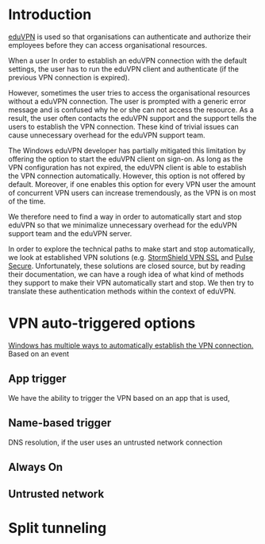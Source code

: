 # Introduction
[eduVPN](https://www.eduvpn.org) is used so that organisations can authenticate and authorize their employees before they can access organisational resources.

When a user In order to establish an eduVPN connection with the default settings, the user has to run the eduVPN client and authenticate (if the previous VPN connection is expired).

However, sometimes the user tries to access the organisational resources without a eduVPN connection. The user is prompted with a generic error message and is confused why he or she can not access the resource. As a result, the user often contacts the eduVPN support and the support tells the users to establish the VPN connection. These kind of trivial issues can cause unnecessary overhead for the eduVPN support team.  


The Windows eduVPN developer has partially mitigated this limitation by offering the option to start the eduVPN client on sign-on. As long as the VPN configuration has not expired, the eduVPN client is able to establish the VPN connection automatically. However, this option is not offered by default. Moreover, if one enables this option for every VPN user the amount of concurrent VPN users can increase tremendously, as the VPN is on most of the time.

We therefore need to find a way in order to automatically start and stop eduVPN so that we minimalize unnecessary overhead for the eduVPN support team and the eduVPN server. 

In order to explore the technical paths to make start and stop automatically, we look at established VPN solutions  (e.g. [StormShield VPN SSL](https://vpn.stormshield.eu/) and [Pulse Secure](https://www.pulsesecure.net/products/remote-access-overview). Unfortunately, these solutions are closed source, but by reading their documentation, we can have a rough idea of what kind of methods they support to make their VPN automatically start and stop. We then try to translate these authentication methods within the context of eduVPN.

# VPN auto-triggered options
[Windows has multiple ways to automatically establish the VPN connection.](https://docs.microsoft.com/en-us/windows/security/identity-protection/vpn/vpn-auto-trigger-profile) 
Based on an event 
## App trigger
We have the ability to trigger the VPN based on an app that is used, 


## Name-based trigger
DNS resolution, if the user uses an untrusted network connection

## Always On

## Untrusted network

# Split tunneling

